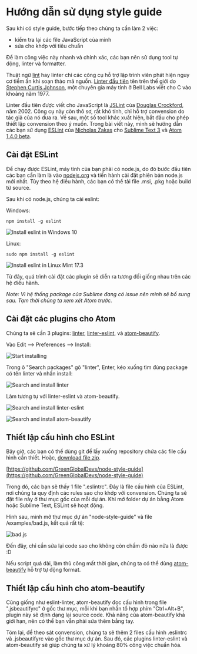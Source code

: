# Hướng dẫn sử dụng style guide

Sau khi có style guide, bước tiếp theo chúng ta cần làm 2 việc:

- kiểm tra lại các file JavaScript của mình
- sửa cho khớp với tiêu chuẩn

Để làm công việc này nhanh và chính xác, các bạn nên sử dụng tool tự động, linter và formatter.

Thuật ngữ [lint](https://en.wikipedia.org/wiki/Lint_(software)) hay linter chỉ các công cụ hỗ trợ lập trình viên phát hiện nguy cơ tiềm ẩn khi soạn thảo mã nguồn. [Linter đầu tiên](http://citeseerx.ist.psu.edu/viewdoc/summary?doi=10.1.1.56.1841) tên trên thế giới do [Stephen Curtis Johnson](https://en.wikipedia.org/wiki/Stephen_C._Johnson), một chuyên gia máy tính ở Bell Labs viết cho C vào khoảng năm 1977.

Linter đầu tiên được viết cho JavaScript là [JSLint](http://www.jslint.com/help.html) của [Douglas Crockford](https://plus.google.com/+DouglasCrockfordEsq), năm 2002. Công cụ này còn thô sơ, rất khó tính, chỉ hỗ trợ convension do tác giả của nó đưa ra. Về sau, một số tool khác xuất hiện, bắt đầu cho phép thiết lập convension theo ý muốn. Trong bài viết này, mình sẽ hướng dẫn các bạn sử dụng [ESLint](http://eslint.org/) của [Nicholas Zakas](https://twitter.com/slicknet) cho [Sublime Text 3](http://www.sublimetext.com/3) và [Atom 1.4.0 beta](https://atom.io/beta).


## Cài đặt ESLint

Để chạy được ESLint, máy tính của bạn phải có node.js, do đó bước đầu tiên các bạn cần làm là vào [nodejs.org](https://nodejs.org) và tiến hành cài đặt phiên bản node.js mới nhất. Tùy theo hệ điều hành, các bạn có thể tải file .msi, .pkg hoặc build từ source.

Sau khi có node.js, chúng ta cài eslint:

Windows:

```
npm install -g eslint
```

![Install eslint in Windows 10](http://i.imgur.com/OpmaRRB.png)

Linux:

```
sudo npm install -g eslint
```

![Install eslint in Linux Mint 17.3](http://i.imgur.com/y4sxoN0.png)


Từ đây, quá trình cài đặt các plugin sẽ diễn ra tương đối giống nhau trên các hệ điều hành.


*Note: _Vì hệ thống package của Sublime đang có issue nên mình sẽ bổ sung sau. Tạm thời chúng ta xem xét Atom trước._*


## Cài đặt các plugins cho Atom

Chúng ta sẽ cần 3 plugins: [linter](https://github.com/atom-community/linter), [linter-eslint](https://github.com/AtomLinter/linter-eslint), và [atom-beautify](https://github.com/Glavin001/atom-beautify).

Vào Edit --> Preferences --> Install:

![Start installing](http://i.imgur.com/NIfXIwd.png)

Trong ô "Search packages" gõ "linter", Enter, kéo xuống tìm đúng package có tên linter và nhấn install:

![Search and install linter](http://i.imgur.com/9JDqM8j.png)

Làm tương tự với linter-eslint và atom-beautify.

![Search and install linter-eslint](http://i.imgur.com/4p6UYaK.png)

![Search and install atom-beautify](http://i.imgur.com/frKAMBf.png)

## Thiết lập cấu hình cho ESLint

Bây giờ, các bạn có thể dùng git để lấy xuống repository chứa các file cấu hình cần thiết. Hoặc, [download file zip](https://github.com/GreenGlobalDevs/node-style-guide/archive/master.zip).

[https://github.com/GreenGlobalDevs/node-style-guide](https://github.com/GreenGlobalDevs/node-style-guide)

Trong đó, các bạn sẽ thấy 1 file ".eslintrc". Đây là file cấu hình của ESLint, nơi chúng ta quy định các rules sao cho khớp với convension. Chúng ta sẽ đặt file này ở thư mục gốc của mỗi dự án. Khi mở folder dự án bằng Atom hoặc Sublime Text, ESLint sẽ hoạt động.

Hình sau, mình mở thư mục dự án "node-style-guide" và file /examples/bad.js, kết quả rất tệ:

![bad.js](http://i.imgur.com/hFoz5LS.png)


Đến đây, chỉ cần sửa lại code sao cho không còn chấm đỏ nào nữa là được :D

Nếu script quá dài, làm thủ công mất thời gian, chúng ta có thể dùng [atom-beautify](https://github.com/Glavin001/atom-beautify) hỗ trợ tự động format.


## Thiết lập cấu hình cho atom-beautify

Cũng giống như eslint-linter, atom-beautify đọc cấu hình trong file ".jsbeautifyrc" ở gốc thư mục, mỗi khi bạn nhấn tổ hợp phím "Ctrl+Alt+B", plugin này sẽ định dạng lại  source code. Khả năng của atom-beautify khá giới hạn, nên có thể bạn vẫn phải sửa thêm bằng tay.


Tóm lại, để theo sát convension, chúng ta sẽ thêm 2 files cấu hình .eslintrc và .jsbeautifyrc vào gốc thư mục dự án. Sau đó, các plugins linter-eslint và atom-beautify sẽ giúp chúng ta xử lý khoảng 80% công việc chuẩn hóa.


